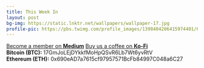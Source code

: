 ```yaml
---
title: This Week In
layout: post
bg-img: https://static.lnktr.net/wallpapers/wallpaper-17.jpg
profile-pic: https://pbs.twimg.com/profile_images/1398404206415974401/OFVsk03Z_400x400.jpg
---
```


  <div class="links">	
    <a href="https://twi.tiny.us/medium" class="btn btn-outline-dark btn-lg btn-block">Become a member on <strong>Medium</strong></a>
    <a href="https://twi.tiny.us/ko-fi" class="btn btn-outline-dark btn-lg btn-block">Buy us a coffee on <strong>Ko-Fi</strong></a>
  </div>
  <div class="crypto">
    <div class="number"><strong>Bitcoin (BTC):</strong> 17GmJoLEjDYkkfMoHpQSvR6Lb7Wt6yvRtV</div>
    <div class="number"><strong>Ethereum (ETH):</strong> 0x690eAD7a7615cf97957571BcFb84997C048a6C27</div>
  </div>
